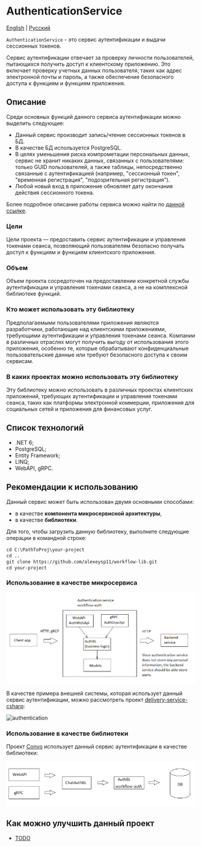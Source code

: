 # AuthenticationService

[English](README.md) | [Русский](README.ru.md)

`AuthenticationService` - это сервис аутентификации и выдачи сессионных токенов. 

Сервис аутентификации отвечает за проверку личности пользователей, пытающихся получить доступ к клиентскому приложению.
Это включает проверку учетных данных пользователя, таких как адрес электронной почты и пароль, а также обеспечение безопасного доступа к функциям и функциям приложения.

## Описание 

Среди основных функций данного сервиса аутентификации можно выделить следующие:

- Данный сервис производит запись/чтение сессионных токенов в БД.
- В качестве БД используется PostgreSQL.
- В целях уменьшения риска компрометации персональных данных, сервис не хранит никаких данных, связанных с пользователями: только GUID пользователей, а также таблицы, непосредственно связанные с аутентификацией (например, "сессионный токен", "временная регистрация", "подозрительная регистрация").
- Любой новый вход в приложение обновляет дату окончания действия сессионного токена.

Более подробное описание работы сервиса можно найти по [данной ссылке](docs/description.ru.md).

### Цели

Цели проекта — предоставить сервис аутентификации и управления токенами сеанса, позволяющий пользователям безопасно получать доступ к функциям и функциям клиентского приложения.

### Объем

Объем проекта сосредоточен на предоставлении конкретной службы аутентификации и управления токенами сеанса, а не на комплексной библиотеке функций.

### Кто может использовать эту библиотеку

Предполагаемыми пользователями приложения являются разработчики, работающие над клиентскими приложениями, требующими аутентификации и управления токенами сеанса. Компании в различных отраслях могут получить выгоду от использования этого приложения, особенно те, которые обрабатывают конфиденциальные пользовательские данные или требуют безопасного доступа к своим сервисам.

### В каких проектах можно использовать эту библиотеку

Эту библиотеку можно использовать в различных проектах клиентских приложений, требующих аутентификации и управления токенами сеанса, таких как платформы электронной коммерции, приложения для социальных сетей и приложения для финансовых услуг.

## Список технологий 

- .NET 6;
- PostgreSQL;
- Entity Framework;
- LINQ;
- WebAPI, gRPC.

## Рекомендации к использованию 

Данный сервис может быть использован двумя основными способами:
- в качестве **компонента микросервисной архитектуры**,
- в качестве **библиотеки**.

Для того, чтобы загрузить данную библиотеку, выполните следующие операции в командной строке:
```
cd C:\PathToProj\your-project
cd ..
git clone https://github.com/alexeysp11/workflow-lib.git
cd your-project
```

### Использование в качестве микросервиса 

![components](docs/img/components.png)

В качестве примера внешней системы, которая использует данный сервис аутентификации, можно рассмотреть проект [delivery-service-csharp](https://github.com/alexeysp11/delivery-service-csharp):

![authentication](https://github.com/alexeysp11/delivery-service-csharp/raw/main/docs/img/authentication.png)

### Использование в качестве библиотеки 

Проект [Convo](../../Convo) использует данный сервис аутентификации в качестве библиотеки: 

![AuthService](../../../docs/img/Convo/AuthService.png)

## Как можно улучшить данный проект

- [TODO](docs/TODO.md)
